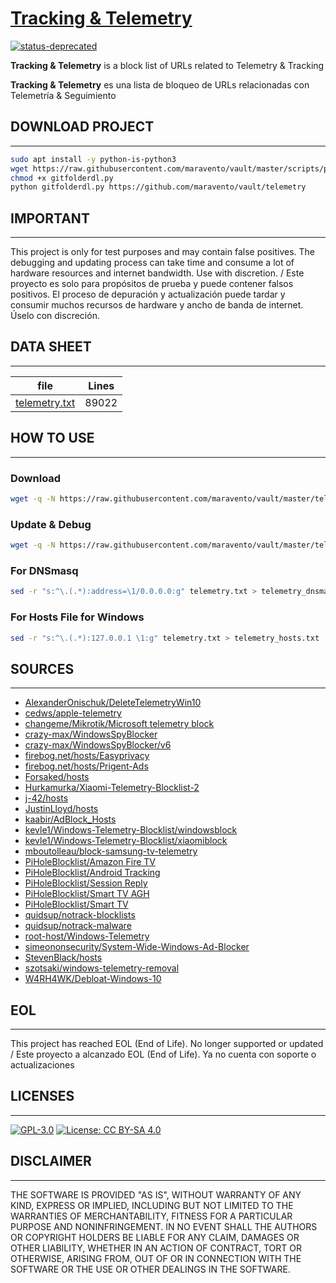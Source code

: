 # [Tracking & Telemetry](https://www.maravento.com)

[![status-deprecated](https://img.shields.io/badge/status-deprecated-red.svg)](https://github.com/maravento/vault)

**Tracking & Telemetry** is a block list of URLs related to Telemetry & Tracking

**Tracking & Telemetry** es una lista de bloqueo de URLs relacionadas con Telemetría & Seguimiento

## DOWNLOAD PROJECT

---

```bash
sudo apt install -y python-is-python3
wget https://raw.githubusercontent.com/maravento/vault/master/scripts/python/gitfolderdl.py
chmod +x gitfolderdl.py
python gitfolderdl.py https://github.com/maravento/vault/telemetry
```

## IMPORTANT

---

This project is only for test purposes and may contain false positives. The debugging and updating process can take time and consume a lot of hardware resources and internet bandwidth. Use with discretion. / Este proyecto es solo para propósitos de prueba y puede contener falsos positivos. El proceso de depuración y actualización puede tardar y consumir muchos recursos de hardware y ancho de banda de internet. Úselo con discreción.

## DATA SHEET

---

|file|Lines|
|----|-----|
|[telemetry.txt](https://raw.githubusercontent.com/maravento/vault/master/telemetry/telemetry.txt)|89022|

## HOW TO USE

---

### Download

```bash
wget -q -N https://raw.githubusercontent.com/maravento/vault/master/telemetry/telemetry.txt
```

### Update & Debug

```bash
wget -q -N https://raw.githubusercontent.com/maravento/vault/master/telemetry/debug.sh && chmod +x debug.sh && ./debug.sh
```

### For DNSmasq

```bash
sed -r "s:^\.(.*):address=\1/0.0.0.0:g" telemetry.txt > telemetry_dnsmasq.txt
```

### For Hosts File for Windows

```bash
sed -r "s:^\.(.*):127.0.0.1 \1:g" telemetry.txt > telemetry_hosts.txt

```

## SOURCES

---

- [AlexanderOnischuk/DeleteTelemetryWin10](https://raw.githubusercontent.com/AlexanderOnischuk/DeleteTelemetryWin10/master/DeleteTelemetryWin10.bat)
- [cedws/apple-telemetry](https://raw.githubusercontent.com/cedws/apple-telemetry/master/blacklist)
- [changeme/Mikrotik/Microsoft telemetry block](https://gist.githubusercontent.com/changeme/a2e6aa686303eb47f3dc9f830fdae703/raw/24af43dd0fa9f920f10cdd5d2b3e74060596bf21/Mikrotik%2520-%2520Microsoft%2520telemetry%2520block)
- [crazy-max/WindowsSpyBlocker](https://raw.githubusercontent.com/crazy-max/WindowsSpyBlocker/master/data/hosts/spy.txt)
- [crazy-max/WindowsSpyBlocker/v6](https://raw.githubusercontent.com/crazy-max/WindowsSpyBlocker/master/data/hosts/spy_v6.txt)
- [firebog.net/hosts/Easyprivacy](https://v.firebog.net/hosts/Easyprivacy.txt)
- [firebog.net/hosts/Prigent-Ads](https://v.firebog.net/hosts/Prigent-Ads.txt)
- [Forsaked/hosts](https://raw.githubusercontent.com/Forsaked/hosts/master/hosts)
- [Hurkamurka/Xiaomi-Telemetry-Blocklist-2](https://raw.githubusercontent.com/Hurkamurka/Xiaomi-Telemetry-Blocklist-2/master/Xiaomi_Telemetry_paste.txt)
- [j-42/hosts](https://raw.githubusercontent.com/j-42/hosts/master/hosts)
- [JustinLloyd/hosts](https://gist.githubusercontent.com/JustinLloyd/f3609460e6ee14ca6a8a/raw/28bbbdb2a2810369da8c112e23e351c8300e1e78/hosts)
- [kaabir/AdBlock_Hosts](https://raw.githubusercontent.com/kaabir/AdBlock_Hosts/master/hosts)
- [kevle1/Windows-Telemetry-Blocklist/windowsblock](https://raw.githubusercontent.com/kevle1/Windows-Telemetry-Blocklist/master/windowsblock.txt)
- [kevle1/Windows-Telemetry-Blocklist/xiaomiblock](https://raw.githubusercontent.com/kevle1/Xiaomi-Telemetry-Blocklist/master/xiaomiblock.txt)
- [mboutolleau/block-samsung-tv-telemetry](https://raw.githubusercontent.com/mboutolleau/block-samsung-tv-telemetry/master/samsung_tv_telemetry_urls.txt)
- [PiHoleBlocklist/Amazon Fire TV](https://perflyst.github.io/PiHoleBlocklist/AmazonFireTV.txt)
- [PiHoleBlocklist/Android Tracking](https://perflyst.github.io/PiHoleBlocklist/android-tracking.txt)
- [PiHoleBlocklist/Session Reply](https://perflyst.github.io/PiHoleBlocklist/SessionReplay.txt)
- [PiHoleBlocklist/Smart TV AGH](https://perflyst.github.io/PiHoleBlocklist/SmartTV-AGH.txt)
- [PiHoleBlocklist/Smart TV](https://perflyst.github.io/PiHoleBlocklist/SmartTV.txt)
- [quidsup/notrack-blocklists](https://gitlab.com/quidsup/notrack-blocklists/raw/master/notrack-blocklist.txt)
- [quidsup/notrack-malware](https://gitlab.com/quidsup/notrack-blocklists/raw/master/notrack-malware.txt)
- [root-host/Windows-Telemetry](https://raw.githubusercontent.com/root-host/Windows-Telemetry/master/domains3)
- [simeononsecurity/System-Wide-Windows-Ad-Blocker](https://raw.githubusercontent.com/simeononsecurity/System-Wide-Windows-Ad-Blocker/main/Files/hosts.txt)
- [StevenBlack/hosts](https://raw.githubusercontent.com/StevenBlack/hosts/master/data/add.2o7Net/hosts)
- [szotsaki/windows-telemetry-removal](https://raw.githubusercontent.com/szotsaki/windows-telemetry-removal/master/WindowsTelemetryRemoval.bat)
- [W4RH4WK/Debloat-Windows-10](https://raw.githubusercontent.com/W4RH4WK/Debloat-Windows-10/master/scripts/block-telemetry.ps1)

## EOL

---

This project has reached EOL (End of Life). No longer supported or updated / Este proyecto a alcanzado EOL (End of Life). Ya no cuenta con soporte o actualizaciones

## LICENSES

---

[![GPL-3.0](https://img.shields.io/badge/License-GPLv3-blue.svg)](https://www.gnu.org/licenses/gpl.txt)
[![License: CC BY-SA 4.0](https://img.shields.io/badge/License-CC_BY--SA_4.0-lightgrey.svg)](https://creativecommons.org/licenses/by-sa/4.0/)

## DISCLAIMER

---

THE SOFTWARE IS PROVIDED "AS IS", WITHOUT WARRANTY OF ANY KIND, EXPRESS OR IMPLIED, INCLUDING BUT NOT LIMITED TO THE WARRANTIES OF MERCHANTABILITY, FITNESS FOR A PARTICULAR PURPOSE AND NONINFRINGEMENT. IN NO EVENT SHALL THE AUTHORS OR COPYRIGHT HOLDERS BE LIABLE FOR ANY CLAIM, DAMAGES OR OTHER LIABILITY, WHETHER IN AN ACTION OF CONTRACT, TORT OR OTHERWISE, ARISING FROM, OUT OF OR IN CONNECTION WITH THE SOFTWARE OR THE USE OR OTHER DEALINGS IN THE SOFTWARE.
